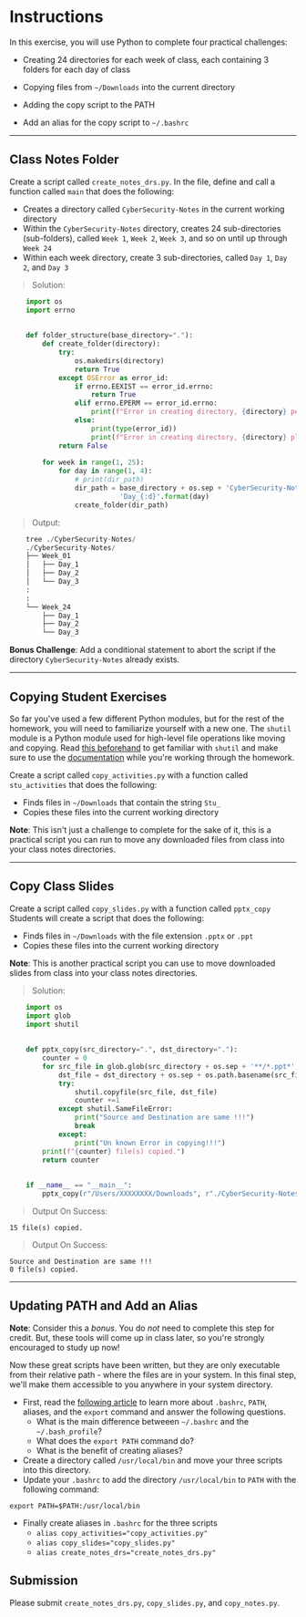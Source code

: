 # Instructions

In this exercise, you will use Python to complete four practical challenges:
* Creating 24 directories for each week of class, each containing 3 folders for each day of class

* Copying files from `~/Downloads` into the current directory
* Adding the copy script to the PATH
* Add an alias for the copy script to `~/.bashrc`

---

## Class Notes Folder

Create a script called `create_notes_drs.py`. In the file, define and call a function called `main` that does the following:

* Creates a directory called `CyberSecurity-Notes` in the current working directory
* Within the `CyberSecurity-Notes` directory, creates 24 sub-directories (sub-folders), called `Week 1`, `Week 2`, `Week 3`, and so on until up through `Week 24`
* Within each week directory, create 3 sub-directories, called `Day 1`, `Day 2`, and `Day 3`

> Solution:
```python
    import os
    import errno
    
    
    def folder_structure(base_directory="."):
        def create_folder(directory):
            try:
                os.makedirs(directory)
                return True
            except OSError as error_id:
                if errno.EEXIST == error_id.errno:
                    return True
                elif errno.EPERM == error_id.errno:
                    print(f"Error in creating directory, {directory} permission denied !!! ")
                else:
                    print(type(error_id))
                    print(f"Error in creating directory, {directory} please verify !!! ")
            return False
    
        for week in range(1, 25):
            for day in range(1, 4):
                # print(dir_path)
                dir_path = base_directory + os.sep + 'CyberSecurity-Notes' + os.sep + 'Week_{:02d}'.format(week) + os.sep + \
                           'Day_{:d}'.format(day)
                create_folder(dir_path)

```
> Output:
```python
    tree ./CyberSecurity-Notes/
    ./CyberSecurity-Notes/
    ├── Week_01
    │   ├── Day_1
    │   ├── Day_2
    │   └── Day_3
    :
    :
    └── Week_24
        ├── Day_1
        ├── Day_2
        └── Day_3
```

**Bonus Challenge**: Add a conditional statement to abort the script if the directory `CyberSecurity-Notes` already exists.

---

## Copying Student Exercises

So far you've used a few different Python modules, but for the rest of the homework, you will need to familiarize yourself with a new one. The `shutil` module is a Python module used for high-level file operations like moving and copying. Read [this beforehand](https://www.journaldev.com/20536/python-shutil-module) to get familiar with `shutil` and make sure to use the [documentation](https://docs.python.org/3.5/library/shutil.html#module-shutil) while you're working through the homework. 

Create a script called `copy_activities.py` with a function called `stu_activities` that does the following:

* Finds files in `~/Downloads` that contain the string `Stu_`
* Copies these files into the current working directory

**Note**: This isn't just a challenge to complete for the sake of it, this is a practical script you can run to move any downloaded files from class into your class notes directories.

---

## Copy Class Slides

Create a script called `copy_slides.py` with a function called `pptx_copy`
Students will create a script that does the following:

* Finds files in `~/Downloads` with the file extension `.pptx` or `.ppt`
* Copies these files into the current working directory

**Note**: This is another practical script you can use to move downloaded slides from class into your class notes directories.

> Solution:

```python
    import os
    import glob
    import shutil
    
    
    def pptx_copy(src_directory=".", dst_directory="."):
        counter = 0
        for src_file in glob.glob(src_directory + os.sep + '**/*.ppt*', recursive=True):
            dst_file = dst_directory + os.sep + os.path.basename(src_file)
            try:
                shutil.copyfile(src_file, dst_file)
                counter +=1
            except shutil.SameFileError:
                print("Source and Destination are same !!!")
                break
            except:
                print("Un known Error in copying!!!")
        print(f"{counter} file(s) copied.")
        return counter
    
    
    if __name__ == "__main__":
        pptx_copy(r"/Users/XXXXXXXX/Downloads", r"./CyberSecurity-Notes")
```

> Output On Success:
```
15 file(s) copied.
```

> Output On Success:
```
Source and Destination are same !!!
0 file(s) copied.
```
---

## Updating PATH and Add an Alias

**Note**: Consider this a _bonus_. You do _not_ need to complete this step for credit. But, these tools will come up in class later, so you're strongly encouraged to study up now!

Now these great scripts have been written, but they are only executable from their relative path - where the files are in your system. In this final step, we'll make them accessible to you anywhere in your system directory.

* First, read the [following article](http://linuxcommand.org/lc3_wss0020.php) to learn more about `.bashrc`, `PATH`, aliases, and the `export` command and answer the following questions.
    * What is the main difference betweeen `~/.bashrc` and the `~/.bash_profile`?
    * What does the `export PATH` command do?
    * What is the benefit of creating aliases?
* Create a directory called `/usr/local/bin` and move your three scripts into this directory.
* Update your `.bashrc` to add the directory `/usr/local/bin` to `PATH` with the following command:

```
export PATH=$PATH:/usr/local/bin
```

* Finally create aliases in `.bashrc` for the three scripts
    * `alias copy_activities="copy_activities.py"`
    * `alias copy_slides="copy_slides.py"`
    * `alias create_notes_drs="create_notes_drs.py"`

## Submission
Please submit `create_notes_drs.py`, `copy_slides.py`, and `copy_notes.py`.
